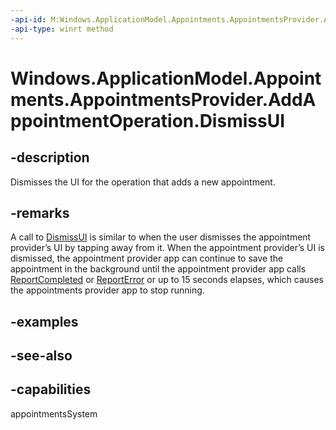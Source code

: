 ```yaml
---
-api-id: M:Windows.ApplicationModel.Appointments.AppointmentsProvider.AddAppointmentOperation.DismissUI
-api-type: winrt method
---
```


<!-- Method syntax
public void DismissUI()
-->

# Windows.ApplicationModel.Appointments.AppointmentsProvider.AddAppointmentOperation.DismissUI

## -description
Dismisses the UI for the operation that adds a new appointment.

## -remarks
A call to [DismissUI](addappointmentoperation_dismissui.md) is similar to when the user dismisses the appointment provider’s UI by tapping away from it. When the appointment provider’s UI is dismissed, the appointment provider app can continue to save the appointment in the background until the appointment provider app calls [ReportCompleted](addappointmentoperation_reportcompleted.md) or [ReportError](addappointmentoperation_reporterror.md) or up to 15 seconds elapses, which causes the appointments provider app to stop running.

## -examples

## -see-also

## -capabilities
appointmentsSystem
